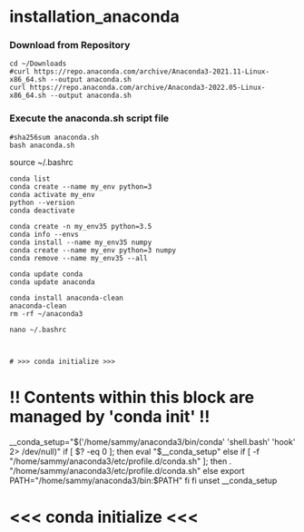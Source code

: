 # installation_anaconda



### Download from Repository ###
```
cd ~/Downloads
#curl https://repo.anaconda.com/archive/Anaconda3-2021.11-Linux-x86_64.sh --output anaconda.sh
curl https://repo.anaconda.com/archive/Anaconda3-2022.05-Linux-x86_64.sh --output anaconda.sh
```
### Execute the anaconda.sh script file ###
```
#sha256sum anaconda.sh
bash anaconda.sh
```

source ~/.bashrc

	conda list
	conda create --name my_env python=3
	conda activate my_env
	python --version
	conda deactivate

	conda create -n my_env35 python=3.5
	conda info --envs
	conda install --name my_env35 numpy
	conda create --name my_env python=3 numpy
	conda remove --name my_env35 --all

	conda update conda
	conda update anaconda

	conda install anaconda-clean
	anaconda-clean
	rm -rf ~/anaconda3

	nano ~/.bashrc



	# >>> conda initialize >>>
# !! Contents within this block are managed by 'conda init' !!
__conda_setup="$('/home/sammy/anaconda3/bin/conda' 'shell.bash' 'hook' 2> /dev/null)"
if [ $? -eq 0 ]; then
    eval "$__conda_setup"
else
    if [ -f "/home/sammy/anaconda3/etc/profile.d/conda.sh" ]; then
        . "/home/sammy/anaconda3/etc/profile.d/conda.sh"
    else
        export PATH="/home/sammy/anaconda3/bin:$PATH"
    fi
fi
unset __conda_setup
# <<< conda initialize <<<

